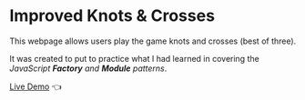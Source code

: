 # Improved Knots & Crosses

This webpage allows users play the game knots and crosses (best of three).

It was created to put to practice what I had learned in covering the *JavaScript **Factory** and **Module** patterns*.

[Live Demo](https://elliot-akande.github.io/improved-knots-and-crosses/) :point_left:
  
